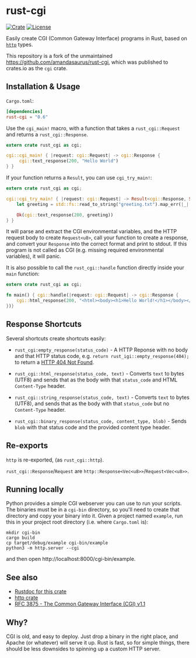 rust-cgi
========
[![Crate](https://img.shields.io/crates/v/rust-cgi.svg)](https://crates.io/crates/rust-cgi)
[![License](https://img.shields.io/crates/l/rust-cgi.svg)](LICENSE)

Easily create CGI (Common Gateway Interface) programs in Rust, based on
[`http`](https://crates.io/crates/http) types.

This repository is a fork of the unmaintained https://github.com/amandasaurus/rust-cgi,
which was published to crates.io as the `cgi` crate.

Installation & Usage
--------------------

`Cargo.toml`:

```toml
[dependencies]
rust-cgi = "0.6"
```

Use the `cgi_main!` macro, with a function that takes a `rust_cgi::Request` and returns a
`rust_cgi::Response`.

```rust
extern crate rust_cgi as cgi;

cgi::cgi_main! { |request: cgi::Request| -> cgi::Response {
     cgi::text_response(200, "Hello World")
} }
```

If your function returns a `Result`, you can use `cgi_try_main!`:

```rust
extern crate rust_cgi as cgi;

cgi::cgi_try_main! { |request: cgi::Request| -> Result<cgi::Response, String> {
    let greeting = std::fs::read_to_string("greeting.txt").map_err(|_| "Couldn't open file")?;

    Ok(cgi::text_response(200, greeting))
} }
```

It will parse and extract the CGI environmental variables, and the HTTP request body to create
`Request<u8>`, call your function to create a response, and convert your `Response` into the
correct format and print to stdout. If this program is not called as CGI (e.g. missing
required environmental variables), it will panic.

It is also possible to call the `rust_cgi::handle` function directly inside your `main` function:

```rust
extern crate rust_cgi as cgi;

fn main() { cgi::handle(|request: cgi::Request| -> cgi::Response {
    cgi::html_response(200, "<html><body><h1>Hello World!</h1></body></html>")
})}
```

Response Shortcuts
------------------

Several shortcuts create shortcuts easily:

- `rust_cgi:empty_response(status_code)` - A HTTP Reponse with no body and that HTTP
status code, e.g. `return rust_igi::empty_response(404);` to return a
[HTTP 404 Not Found](https://en.wikipedia.org/wiki/HTTP_404).

- `rust_cgi::html_response(status_code, text)` - Converts `text` to bytes (UTF8) and
sends that as the body with that `status_code` and HTML `Content-Type` header.

- `rust_cgi::string_response(status_code, text)` - Converts `text` to bytes (UTF8),
and sends that as the body with that `status_code` but no `Content-Type` header.

- `rust_cgi::binary_response(status_code, content_type, blob)` - Sends `blob` with
that status code and the provided content type header.

Re-exports
----------

`http` is re-exported, (as `rust_cgi::http`).

`rust_cgi::Response`/`Request` are `http::Response<Vec<u8>>`/`Request<Vec<u8>>`.

Running locally
---------------

Python provides a simple CGI webserver you can use to run your scripts. The
binaries must be in a `cgi-bin` directory, so you'll need to create that
directory and copy your binary into it. Given a project named `example`, run
this in your project root directory (i.e. where `Cargo.toml` is):

```shell
mkdir cgi-bin
cargo build
cp target/debug/example cgi-bin/example
python3 -m http.server --cgi
```

and then open http://localhost:8000/cgi-bin/example.

See also
--------

- [Rustdoc for this crate](https://docs.rs/rust-cgi/latest/rust_cgi/)
- [http crate](https://github.com/hyperium/http)
- [RFC 3875 - The Common Gateway Interface (CGI) v1.1](https://tools.ietf.org/html/rfc3875)

Why?
----

CGI is old, and easy to deploy. Just drop a binary in the right place, and
Apache (or whatever) will serve it up. Rust is fast, so for simple things,
there should be less downsides to spinning up a custom HTTP server.

